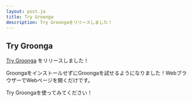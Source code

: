```yaml
---
layout: post.ja
title: Try Groonga
description: Try Groongaをリリースしました！
---
```


## Try Groonga

[Try Groonga](http://try-groonga.herokuapp.com/) をリリースしました！

GroongaをインストールせずにGroongaを試せるようになりました！WebブラウザーでWebページを開くだけです。

Try Groongaを使ってみてください！

